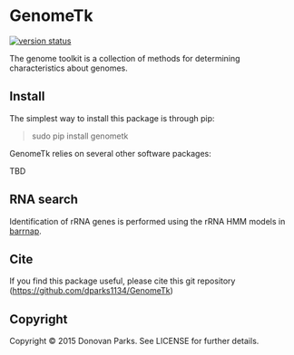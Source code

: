 # GenomeTk

[![version status](https://img.shields.io/pypi/v/genometk.svg)](https://pypi.python.org/pypi/genometk)

The genome toolkit is a collection of methods for determining characteristics about genomes. 

## Install

The simplest way to install this package is through pip:
> sudo pip install genometk

GenomeTk relies on several other software packages:

TBD

## RNA search

Identification of rRNA genes is performed using the rRNA HMM models in [barrnap](https://github.com/tseemann/barrnap).

## Cite

If you find this package useful, please cite this git repository (https://github.com/dparks1134/GenomeTk)

## Copyright

Copyright © 2015 Donovan Parks. See LICENSE for further details.
